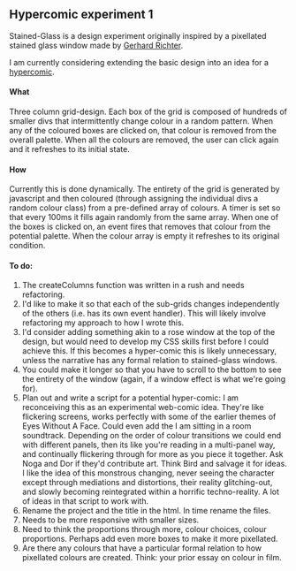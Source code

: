 ## Hypercomic experiment 1

Stained-Glass is a design experiment originally inspired by a pixellated stained glass window made by [Gerhard Richter](http://media.tumblr.com/tumblr_lz4rky6FKd1qggdq1.jpg).

I am currently considering extending the basic design into an idea for a [hypercomic](https://en.wikipedia.org/wiki/Hypercomics).

#### What

Three column grid-design. Each box of the grid is composed of hundreds of smaller divs that intermittently change colour in a random pattern. When any of the coloured boxes are clicked on, that colour is removed from the overall palette. When all the colours are removed, the user can click again and it refreshes to its initial state.

#### How

Currently this is done dynamically. The entirety of the grid is generated by javascript and then coloured (through assigning the individual divs a random colour class) from a pre-defined array of colours. A timer is set so that every 100ms it fills again randomly from the same array. When one of the boxes is clicked on, an event fires that removes that colour from the potential palette. When the colour array is empty it refreshes to its original condition.

#### To do:

1. The createColumns function was written in a rush and needs refactoring.
2. I'd like to make it so that each of the sub-grids changes independently of the others (i.e. has its own event handler). This will likely involve refactoring my approach to how I wrote this.
3. I'd consider adding something akin to a rose window at the top of the design, but would need to develop my CSS skills first before I could achieve this. If this becomes a hyper-comic this is likely unnecessary, unless the narrative has any formal relation to stained-glass windows.
4. You could make it longer so that you have to scroll to the bottom to see the entirety of the window (again, if a window effect is what we're going for).
5. Plan out and write a script for a potential hyper-comic:
I am reconceiving this as an experimental web-comic idea. They're like flickering screens, works perfectly with some of the earlier themes of Eyes Without A Face. Could even add the I am sitting in a room soundtrack. Depending on the order of colour transitions we could end with different panels, then its like you're reading in a multi-panel way, and continually flickering through for more as you piece it together. Ask Noga and Dor if they'd contribute art. Think Bird and salvage it for ideas. I like the idea of this monstrous changing, never seeing the character except through mediations and distortions, their reality glitching-out, and slowly becoming reintegrated within a horrific techno-reality. A lot of ideas in that script to work with.
6. Rename the project and the title in the html. In time rename the files.
7. Needs to be more responsive with smaller sizes.
8. Need to think the proportions through more, colour choices, colour proportions. Perhaps add even more boxes to make it more pixellated.
9. Are there any colours that have a particular formal relation to how pixellated colours are created. Think: your prior essay on colour in film.
